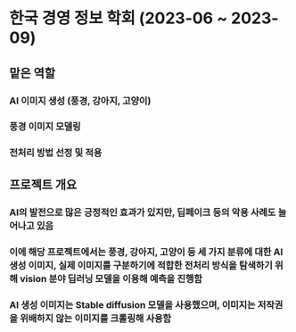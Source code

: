 # 한국 경영 정보 학회 (2023-06 ~ 2023-09)

## 맡은 역할
### AI 이미지 생성 (풍경, 강아지, 고양이)
### 풍경 이미지 모델링
### 전처리 방법 선정 및 적용

## 프로젝트 개요
### AI의 발전으로 많은 긍정적인 효과가 있지만, 딥페이크 등의 악용 사례도 늘어나고 있음
### 이에 해당 프로젝트에서는 풍경, 강아지, 고양이 등 세 가지 분류에 대한 AI 생성 이미지, 실제 이미지를 구분하기에 적합한 전처리 방식을 탐색하기 위해 vision 분야 딥러닝 모델을 이용해 예측을 진행함
### AI 생성 이미지는 Stable diffusion 모델을 사용했으며, 이미지는 저작권을 위배하지 않는 이미지를 크롤링해 사용함
